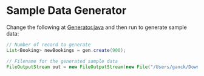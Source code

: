 # Sample Data Generator

Change the following at [Generator.java](/SampleGen/src/main/java/blog/braindose/demo/Generator.java) and then run to generate sample data:

```Java
// Number of record to generate
List<Booking> newBookings = gen.create(900);
```

```Java
// Filename for the generated sample data
FileOutputStream out = new FileOutputStream(new File("/Users/ganck/Downloads/sample-900.json"));
```
